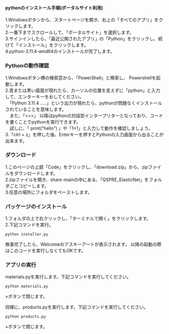 #### pythonのインストール手順(ポータルサイト利用)

1.Windowsボタンから、スタートページを開き、右上の「すべてのアプリ」をクリックします。  
2.一番下までスクロールして、「ポータルサイト」を選択します。  
3.サインインしたら、「最近公開されたアプリ」の「Python」をクリックし、続けて「インストール」をクリックします。    
4.python-3.11.4-amd64のインストールが完了します。  


### Pythonの動作確認
1.Windowsボタン横の検索窓から、「PowerShell」と検索し、 Powershellを起動します。  
2.青または黒い画面が現れたら、カーソルの位置を変えずに「python」と入力して、エンターキーをおしてください。  
　「Python 3.11.4 .....」という出力が現れたら、pythonが問題なくインストールされていることを意味します。  
 　また、「>>>」 以降はpythonの対話型インタープリターとなっており、コードを書くことでpythonを実行できます。  
  　試しに、「 print("hello") 」や「1+1」と入力して動作を確認しましょう。  
3.「ctrl + z」を押した後、Enterキーを押すとPythonの入力画面から出ることが出来ます。  

### ダウンロード
1.このページの上部「Code」をクリックし、「download zip」から、zipファイルをダウンロードします。  
2.zipファイルを開き、share-mainの中にある、「QSPRE_ElasticNet」をフォルダごとコピーします。  
3.任意の場所にフォルダをペーストします。

### パッケージのインストール
1.フォルダの上で右クリックし、「ターミナルで開く」をクリックします。  
2.下記コマンドを実行。

~~~
python installer.py
~~~

無事完了したら、Welcomeのアスキーアートが表示されます。
以降の起動の際はこのコードを実行しなくてもOKです。


### アプリの実行
materials.pyを実行します。下記コマンドを実行してください。

~~~
python materials.py
~~~

×ボタンで閉じます。

同様に、products.pyを実行します。下記コマンドを実行してください。

~~~
python products.py
~~~

×ボタンで閉じます。
